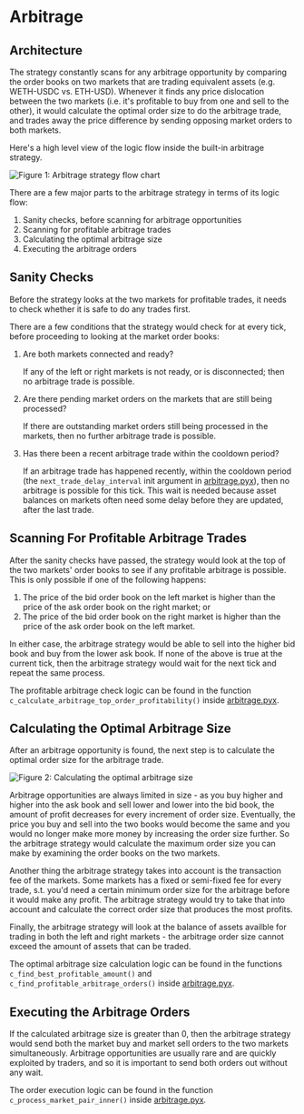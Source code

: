 # Arbitrage

## Architecture

The strategy constantly scans for any arbitrage opportunity by comparing the order books on two markets that are trading equivalent assets (e.g. WETH-USDC vs. ETH-USD). Whenever it finds any price dislocation between the two markets (i.e. it's profitable to buy from one and sell to the other), it would calculate the optimal order size to do the arbitrage trade, and trades away the price difference by sending opposing market orders to both markets.

Here's a high level view of the logic flow inside the built-in arbitrage strategy.

![Figure 1: Arbitrage strategy flow chart](/assets/img/arbitrage-flowchart-1.svg)

There are a few major parts to the arbitrage strategy in terms of its logic flow:

 1. Sanity checks, before scanning for arbitrage opportunities
 2. Scanning for profitable arbitrage trades
 3. Calculating the optimal arbitrage size
 4. Executing the arbitrage orders

## Sanity Checks

Before the strategy looks at the two markets for profitable trades, it needs to check whether it is safe to do any trades first.

There are a few conditions that the strategy would check for at every tick, before proceeding to looking at the market order books:

 1. Are both markets connected and ready?
 
    If any of the left or right markets is not ready, or is disconnected; then no arbitrage trade is possible.
 
 2. Are there pending market orders on the markets that are still being processed?

    If there are outstanding market orders still being processed in the markets, then no further arbitrage trade is possible.
 
 3. Has there been a recent arbitrage trade within the cooldown period?

    If an arbitrage trade has happened recently, within the cooldown period (the `next_trade_delay_interval` init argument in [arbitrage.pyx](https://github.com/CoinAlpha/hummingbot/blob/master/hummingbot/strategy/arbitrage/arbitrage.pyx)), then no arbitrage is possible for this tick. This wait is needed because asset balances on markets often need some delay before they are updated, after the last trade.

## Scanning For Profitable Arbitrage Trades

After the sanity checks have passed, the strategy would look at the top of the two markets' order books to see if any profitable arbitrage is possible. This is only possible if one of the following happens:

 1. The price of the bid order book on the left market is higher than the price of the ask order book on the right market; or
 2. The price of the bid order book on the right market is higher than the price of the ask order book on the left market.

In either case, the arbitrage strategy would be able to sell into the higher bid book and buy from the lower ask book. If none of the above is true at the current tick, then the arbitrage strategy would wait for the next tick and repeat the same process.

The profitable arbitrage check logic can be found in the function `c_calculate_arbitrage_top_order_profitability()` inside [arbitrage.pyx](https://github.com/CoinAlpha/hummingbot/blob/master/hummingbot/strategy/arbitrage/arbitrage.pyx).

## Calculating the Optimal Arbitrage Size

After an arbitrage opportunity is found, the next step is to calculate the optimal order size for the arbitrage trade.

![Figure 2: Calculating the optimal arbitrage size](/assets/img/arbitrage-flowchart-2.svg)

Arbitrage opportunities are always limited in size - as you buy higher and higher into the ask book and sell lower and lower into the bid book, the amount of profit decreases for every increment of order size. Eventually, the price you buy and sell into the two books would become the same and you would no longer make more money by increasing the order size further. So the arbitrage strategy would calculate the maximum order size you can make by examining the order books on the two markets.

Another thing the arbitrage strategy takes into account is the transaction fee of the markets. Some markets has a fixed or semi-fixed fee for every trade, s.t. you'd need a certain minimum order size for the arbitrage before it would make any profit. The arbitrage strategy would try to take that into account and calculate the correct order size that produces the most profits.

Finally, the arbitrage strategy will look at the balance of assets availble for trading in both the left and right markets - the arbitrage order size cannot exceed the amount of assets that can be traded.

The optimal arbitrage size calculation logic can be found in the functions `c_find_best_profitable_amount()` and `c_find_profitable_arbitrage_orders()` inside [arbitrage.pyx](https://github.com/CoinAlpha/hummingbot/blob/master/hummingbot/strategy/arbitrage/arbitrage.pyx).

## Executing the Arbitrage Orders

If the calculated arbitrage size is greater than 0, then the arbitrage strategy would send both the market buy and market sell orders to the two markets simultaneously. Arbitrage opportunities are usually rare and are quickly exploited by traders, and so it is important to send both orders out without any wait.

The order execution logic can be found in the function `c_process_market_pair_inner()` inside [arbitrage.pyx](https://github.com/CoinAlpha/hummingbot/blob/master/hummingbot/strategy/arbitrage/arbitrage.pyx).